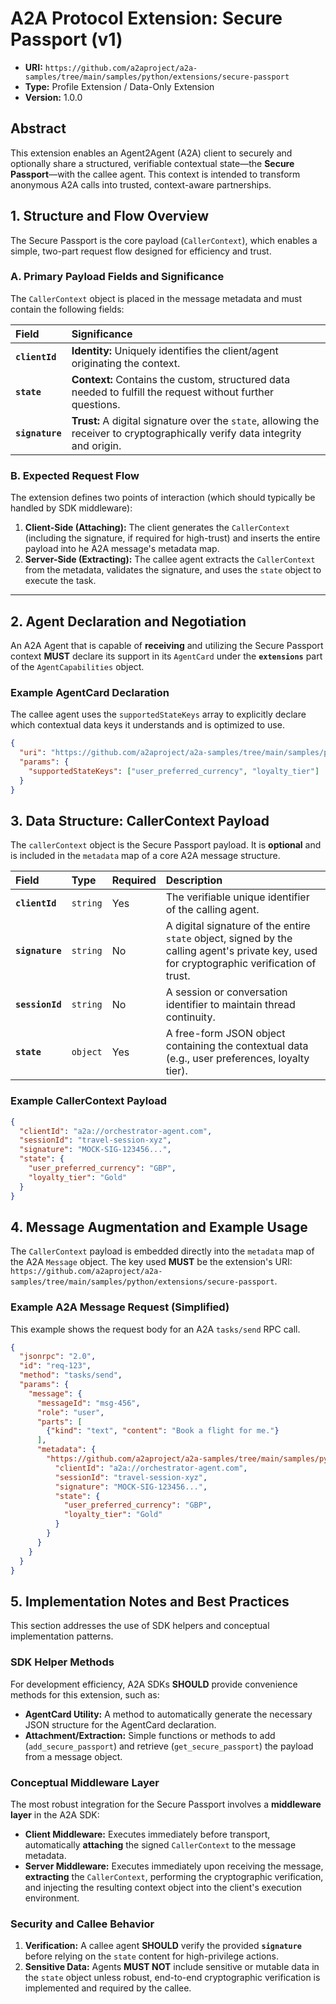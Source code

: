 # A2A Protocol Extension: Secure Passport (v1)

- **URI:** `https://github.com/a2aproject/a2a-samples/tree/main/samples/python/extensions/secure-passport`
- **Type:** Profile Extension / Data-Only Extension
- **Version:** 1.0.0

## Abstract

This extension enables an Agent2Agent (A2A) client to securely and optionally share a structured, verifiable contextual state—the **Secure Passport**—with the callee agent. This context is intended to transform anonymous A2A calls into trusted, context-aware partnerships.

## 1. Structure and Flow Overview

The Secure Passport is the core payload (`CallerContext`), which enables a simple, two-part request flow designed for efficiency and trust.

### A. Primary Payload Fields and Significance

The `CallerContext` object is placed in the message metadata and must contain the following fields:

| Field | Significance |
| :--- | :--- |
| **`clientId`** | **Identity:** Uniquely identifies the client/agent originating the context. |
| **`state`** | **Context:** Contains the custom, structured data needed to fulfill the request without further questions. |
| **`signature`** | **Trust:** A digital signature over the `state`, allowing the receiver to cryptographically verify data integrity and origin. |

### B. Expected Request Flow

The extension defines two points of interaction (which should typically be handled by SDK middleware):

1. **Client-Side (Attaching):** The client generates the `CallerContext` (including the signature, if required for high-trust) and inserts the entire payload into he A2A message's metadata map.
2. **Server-Side (Extracting):** The callee agent extracts the `CallerContext` from the metadata, validates the signature, and uses the `state` object to execute the task.

***

## 2. Agent Declaration and Negotiation

An A2A Agent that is capable of **receiving** and utilizing the Secure Passport context **MUST** declare its support in its `AgentCard` under the **`extensions`** part of the `AgentCapabilities` object.

### Example AgentCard Declaration

The callee agent uses the `supportedStateKeys` array to explicitly declare which contextual data keys it understands and is optimized to use.

```json
{
  "uri": "https://github.com/a2aproject/a2a-samples/tree/main/samples/python/extensions/secure-passport",
  "params": {
    "supportedStateKeys": ["user_preferred_currency", "loyalty_tier"]
  }
}
```

## 3. Data Structure: CallerContext Payload

The `callerContext` object is the Secure Passport payload. It is **optional** and is included in the `metadata` map of a core A2A message structure.

| Field | Type | Required | Description |
| :--- | :--- | :--- | :--- |
| **`clientId`** | `string` | Yes | The verifiable unique identifier of the calling agent. |
| **`signature`** | `string` | No | A digital signature of the entire `state` object, signed by the calling agent's private key, used for cryptographic verification of trust. |
| **`sessionId`** | `string` | No | A session or conversation identifier to maintain thread continuity. |
| **`state`** | `object` | Yes | A free-form JSON object containing the contextual data (e.g., user preferences, loyalty tier). |

### Example CallerContext Payload

```json
{
  "clientId": "a2a://orchestrator-agent.com",
  "sessionId": "travel-session-xyz",
  "signature": "MOCK-SIG-123456...",
  "state": {
    "user_preferred_currency": "GBP",
    "loyalty_tier": "Gold"
  }
}
```

## 4. Message Augmentation and Example Usage

The `CallerContext` payload is embedded directly into the `metadata` map of the A2A `Message` object. The key used **MUST** be the extension's URI: `https://github.com/a2aproject/a2a-samples/tree/main/samples/python/extensions/secure-passport`.

### Example A2A Message Request (Simplified)

This example shows the request body for an A2A `tasks/send` RPC call.

```json
{
  "jsonrpc": "2.0",
  "id": "req-123",
  "method": "tasks/send",
  "params": {
    "message": {
      "messageId": "msg-456",
      "role": "user",
      "parts": [
        {"kind": "text", "content": "Book a flight for me."}
      ],
      "metadata": {
        "https://github.com/a2aproject/a2a-samples/tree/main/samples/python/extensions/secure-passport": {
          "clientId": "a2a://orchestrator-agent.com",
          "sessionId": "travel-session-xyz",
          "signature": "MOCK-SIG-123456...",
          "state": {
            "user_preferred_currency": "GBP",
            "loyalty_tier": "Gold"
          }
        }
      }
    }
  }
}
```

## 5. Implementation Notes and Best Practices

This section addresses the use of SDK helpers and conceptual implementation patterns.

### SDK Helper Methods

For development efficiency, A2A SDKs **SHOULD** provide convenience methods for this extension, such as:

* **AgentCard Utility:** A method to automatically generate the necessary JSON structure for the AgentCard declaration.
* **Attachment/Extraction:** Simple functions or methods to add (`add_secure_passport`) and retrieve (`get_secure_passport`) the payload from a message object.

### Conceptual Middleware Layer

The most robust integration for the Secure Passport involves a **middleware layer** in the A2A SDK:

* **Client Middleware:** Executes immediately before transport, automatically **attaching** the signed `CallerContext` to the message metadata.
* **Server Middleware:** Executes immediately upon receiving the message, **extracting** the `CallerContext`, performing the cryptographic verification, and injecting the resulting context object into the client's execution environment.

### Security and Callee Behavior

1. **Verification:** A callee agent **SHOULD** verify the provided **`signature`** before relying on the `state` content for high-privilege actions.
2. **Sensitive Data:** Agents **MUST NOT** include sensitive or mutable data in the `state` object unless robust, end-to-end cryptographic verification is implemented and required by the callee.
